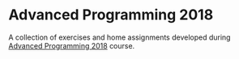 # Advanced Programming 2018

A collection of exercises and home assignments developed during [Advanced Programming 2018](http://pages.di.unipi.it/corradini/Didattica/AP-18/) course.
